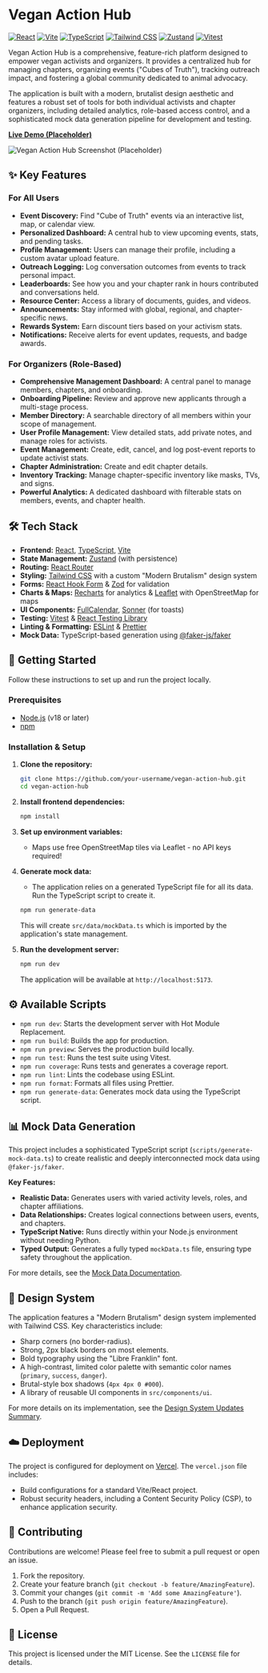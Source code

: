 # Vegan Action Hub

[![React](https://img.shields.io/badge/React-18.2-blue?logo=react)](https://reactjs.org/)
[![Vite](https://img.shields.io/badge/Vite-7.1-purple?logo=vite)](https://vitejs.dev/)
[![TypeScript](https://img.shields.io/badge/TypeScript-5.5-blue?logo=typescript)](https://www.typescriptlang.org/)
[![Tailwind CSS](https://img.shields.io/badge/Tailwind_CSS-3.4-38B2AC?logo=tailwind-css)](https://tailwindcss.com/)
[![Zustand](https://img.shields.io/badge/Zustand-4.5-orange)](https://github.com/pmndrs/zustand)
[![Vitest](https://img.shields.io/badge/Vitest-3.2-yellowgreen?logo=vitest)](https://vitest.dev/)

Vegan Action Hub is a comprehensive, feature-rich platform designed to empower vegan activists and organizers. It provides a centralized hub for managing chapters, organizing events ("Cubes of Truth"), tracking outreach impact, and fostering a global community dedicated to animal advocacy.

The application is built with a modern, brutalist design aesthetic and features a robust set of tools for both individual activists and chapter organizers, including detailed analytics, role-based access control, and a sophisticated mock data generation pipeline for development and testing.

**[Live Demo (Placeholder)](#)**

![Vegan Action Hub Screenshot (Placeholder)](https://via.placeholder.com/800x450.png?text=Vegan+Action+Hub+Dashboard)

## ✨ Key Features

### For All Users

- **Event Discovery:** Find "Cube of Truth" events via an interactive list, map, or calendar view.
- **Personalized Dashboard:** A central hub to view upcoming events, stats, and pending tasks.
- **Profile Management:** Users can manage their profile, including a custom avatar upload feature.
- **Outreach Logging:** Log conversation outcomes from events to track personal impact.
- **Leaderboards:** See how you and your chapter rank in hours contributed and conversations held.
- **Resource Center:** Access a library of documents, guides, and videos.
- **Announcements:** Stay informed with global, regional, and chapter-specific news.
- **Rewards System:** Earn discount tiers based on your activism stats.
- **Notifications:** Receive alerts for event updates, requests, and badge awards.

### For Organizers (Role-Based)

- **Comprehensive Management Dashboard:** A central panel to manage members, chapters, and onboarding.
- **Onboarding Pipeline:** Review and approve new applicants through a multi-stage process.
- **Member Directory:** A searchable directory of all members within your scope of management.
- **User Profile Management:** View detailed stats, add private notes, and manage roles for activists.
- **Event Management:** Create, edit, cancel, and log post-event reports to update activist stats.
- **Chapter Administration:** Create and edit chapter details.
- **Inventory Tracking:** Manage chapter-specific inventory like masks, TVs, and signs.
- **Powerful Analytics:** A dedicated dashboard with filterable stats on members, events, and chapter health.

## 🛠️ Tech Stack

- **Frontend:** [React](https://reactjs.org/), [TypeScript](https://www.typescriptlang.org/), [Vite](https://vitejs.dev/)
- **State Management:** [Zustand](https://github.com/pmndrs/zustand) (with persistence)
- **Routing:** [React Router](https://reactrouter.com/)
- **Styling:** [Tailwind CSS](https://tailwindcss.com/) with a custom "Modern Brutalism" design system
- **Forms:** [React Hook Form](https://react-hook-form.com/) & [Zod](https://zod.dev/) for validation
- **Charts & Maps:** [Recharts](https://recharts.org/) for analytics & [Leaflet](https://leafletjs.com/) with OpenStreetMap for maps
- **UI Components:** [FullCalendar](https://fullcalendar.io/), [Sonner](https://sonner.emilkowal.ski/) (for toasts)
- **Testing:** [Vitest](https://vitest.dev/) & [React Testing Library](https://testing-library.com/)
- **Linting & Formatting:** [ESLint](https://eslint.org/) & [Prettier](https://prettier.io/)
- **Mock Data:** TypeScript-based generation using [@faker-js/faker](https://fakerjs.dev/)

## 🚀 Getting Started

Follow these instructions to set up and run the project locally.

### Prerequisites

- [Node.js](https://nodejs.org/) (v18 or later)
- [npm](https://www.npmjs.com/)

### Installation & Setup

1.  **Clone the repository:**

    ```bash
    git clone https://github.com/your-username/vegan-action-hub.git
    cd vegan-action-hub
    ```

2.  **Install frontend dependencies:**

    ```bash
    npm install
    ```

3.  **Set up environment variables:**
    - Maps use free OpenStreetMap tiles via Leaflet - no API keys required!

4.  **Generate mock data:**
    - The application relies on a generated TypeScript file for all its data. Run the TypeScript script to create it.

    ```bash
    npm run generate-data
    ```

    This will create `src/data/mockData.ts` which is imported by the application's state management.

5.  **Run the development server:**
    ```bash
    npm run dev
    ```
    The application will be available at `http://localhost:5173`.

## ⚙️ Available Scripts

- `npm run dev`: Starts the development server with Hot Module Replacement.
- `npm run build`: Builds the app for production.
- `npm run preview`: Serves the production build locally.
- `npm run test`: Runs the test suite using Vitest.
- `npm run coverage`: Runs tests and generates a coverage report.
- `npm run lint`: Lints the codebase using ESLint.
- `npm run format`: Formats all files using Prettier.
- `npm run generate-data`: Generates mock data using the TypeScript script.

## 📊 Mock Data Generation

This project includes a sophisticated TypeScript script (`scripts/generate-mock-data.ts`) to create realistic and deeply interconnected mock data using `@faker-js/faker`.

**Key Features:**

- **Realistic Data:** Generates users with varied activity levels, roles, and chapter affiliations.
- **Data Relationships:** Creates logical connections between users, events, and chapters.
- **TypeScript Native:** Runs directly within your Node.js environment without needing Python.
- **Typed Output:** Generates a fully typed `mockData.ts` file, ensuring type safety throughout the application.

For more details, see the [Mock Data Documentation](./README_MOCK_DATA.md).

## 🎨 Design System

The application features a "Modern Brutalism" design system implemented with Tailwind CSS. Key characteristics include:

- Sharp corners (no border-radius).
- Strong, 2px black borders on most elements.
- Bold typography using the "Libre Franklin" font.
- A high-contrast, limited color palette with semantic color names (`primary`, `success`, `danger`).
- Brutal-style box shadows (`4px 4px 0 #000`).
- A library of reusable UI components in `src/components/ui`.

For more details on its implementation, see the [Design System Updates Summary](./DESIGN_SYSTEM_UPDATES.md).

## ☁️ Deployment

The project is configured for deployment on [Vercel](https://vercel.com/). The `vercel.json` file includes:

- Build configurations for a standard Vite/React project.
- Robust security headers, including a Content Security Policy (CSP), to enhance application security.

## 🤝 Contributing

Contributions are welcome! Please feel free to submit a pull request or open an issue.

1.  Fork the repository.
2.  Create your feature branch (`git checkout -b feature/AmazingFeature`).
3.  Commit your changes (`git commit -m 'Add some AmazingFeature'`).
4.  Push to the branch (`git push origin feature/AmazingFeature`).
5.  Open a Pull Request.

## 📄 License

This project is licensed under the MIT License. See the `LICENSE` file for details.
